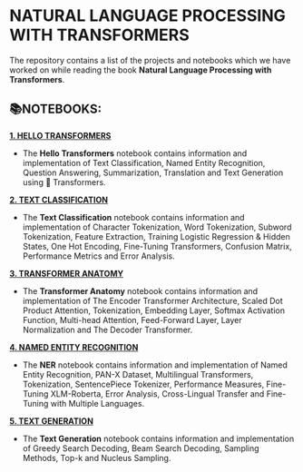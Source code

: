 # **NATURAL LANGUAGE PROCESSING WITH TRANSFORMERS**

The repository contains a list of the projects and notebooks which we have worked on while reading the book **Natural Language Processing with Transformers**.

## **📚NOTEBOOKS:**

[**1. HELLO TRANSFORMERS**](https://github.com/ThinamXx/Transformers_NLP/tree/main/02.%20NLP%20with%20Transformers/01.%20Hello%20Transformers)
- The **Hello Transformers** notebook contains information and implementation of Text Classification, Named Entity Recognition, Question Answering, Summarization, Translation and Text Generation using 🤗 Transformers.

[**2. TEXT CLASSIFICATION**](https://github.com/ThinamXx/Transformers_NLP/tree/main/02.%20NLP%20with%20Transformers/02.%20Text%20Classification)
- The **Text Classification** notebook contains information and implementation of Character Tokenization, Word Tokenization, Subword Tokenization, Feature Extraction, Training Logistic Regression & Hidden States, One Hot Encoding, Fine-Tuning Transformers, Confusion Matrix, Performance Metrics and Error Analysis.

[**3. TRANSFORMER ANATOMY**](https://github.com/ThinamXx/Transformers_NLP/tree/main/02.%20NLP%20with%20Transformers/03.%20Transformer%20Anatomy)
- The **Transformer Anatomy** notebook contains information and implementation of The Encoder Transformer Architecture, Scaled Dot Product Attention, Tokenization, Embedding Layer, Softmax Activation Function, Multi-head Attention, Feed-Forward Layer, Layer Normalization and The Decoder Transformer.

[**4. NAMED ENTITY RECOGNITION**](https://github.com/ThinamXx/Transformers_NLP/tree/main/02.%20NLP%20with%20Transformers/04.%20Named%20Entity%20Recognition)
- The **NER** notebook contains information and implementation of Named Entity Recognition, PAN-X Dataset, Multilingual Transformers, Tokenization, SentencePiece Tokenizer, Performance Measures, Fine-Tuning XLM-Roberta, Error Analysis, Cross-Lingual Transfer and Fine-Tuning with Multiple Languages.

[**5. TEXT GENERATION**](https://github.com/ThinamXx/Transformers_NLP/tree/main/02.%20NLP%20with%20Transformers/05.%20Text%20Generation)
- The **Text Generation** notebook contains information and implementation of Greedy Search Decoding, Beam Search Decoding, Sampling Methods, Top-k and Nucleus Sampling.
